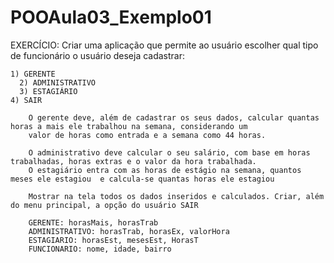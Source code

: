 # POOAula03_Exemplo01
EXERCÍCIO: Criar uma aplicação que permite ao usuário escolher qual tipo de funcionário o usuário deseja cadastrar:
        
	1) GERENTE
      2) ADMINISTRATIVO
      3) ESTAGIÁRIO
	4) SAIR

        O gerente deve, além de cadastrar os seus dados, calcular quantas horas a mais ele trabalhou na semana, considerando um
        valor de horas como entrada e a semana como 44 horas.

        O administrativo deve calcular o seu salário, com base em horas trabalhadas, horas extras e o valor da hora trabalhada.
        O estagiário entra com as horas de estágio na semana, quantos meses ele estagiou  e calcula-se quantas horas ele estagiou

        Mostrar na tela todos os dados inseridos e calculados. Criar, além do menu principal, a opção do usuário SAIR

        GERENTE: horasMais, horasTrab
        ADMINISTRATIVO: horasTrab, horasEx, valorHora
        ESTAGIARIO: horasEst, mesesEst, HorasT
        FUNCIONARIO: nome, idade, bairro
